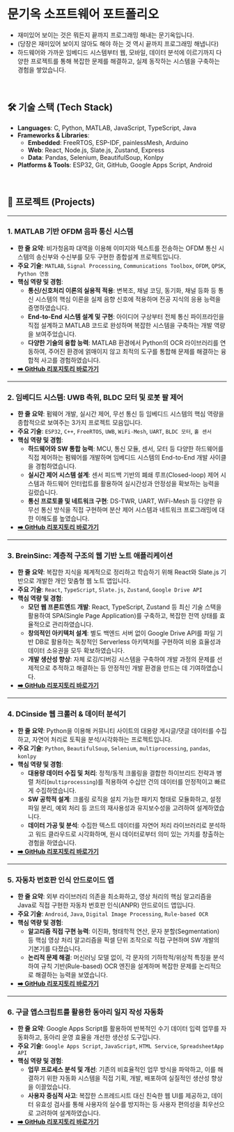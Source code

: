 # 문기옥 소프트웨어 포트폴리오

* 재미있어 보이는 것은 뭐든지 끝까지 프로그래밍 해내는 문기옥입니다.
* (당장은 재미있어 보이지 않아도 해야 하는 것 역시 끝까지 프로그래밍 해냅니다)
* 하드웨어와 가까운 임베디드 시스템부터 웹, 모바일, 데이터 분석에 이르기까지 다양한 프로젝트를 통해 복잡한 문제를 해결하고, 실제 동작하는 시스템을 구축하는 경험을 쌓았습니다.

<br>

## 🛠️ 기술 스택 (Tech Stack)

*   **Languages**: C, Python, MATLAB, JavaScript, TypeScript, Java
*   **Frameworks & Libraries**:
    *   **Embedded**: FreeRTOS, ESP-IDF, painlessMesh, Arduino
    *   **Web**: React, Node.js, Slate.js, Zustand, Express
    *   **Data**: Pandas, Selenium, BeautifulSoup, Konlpy
*   **Platforms & Tools**: ESP32, Git, GitHub, Google Apps Script, Android

<br>

## 🚀 프로젝트 (Projects)

---

### 1. MATLAB 기반 OFDM 음파 통신 시스템
*   **한 줄 요약**: 비가청음파 대역을 이용해 이미지와 텍스트를 전송하는 OFDM 통신 시스템의 송신부와 수신부를 모두 구현한 종합설계 프로젝트입니다.
*   **주요 기술**: `MATLAB`, `Signal Processing`, `Communications Toolbox`, `OFDM`, `QPSK`, `Python 연동`
*   **핵심 역량 및 경험**:
    *   **통신/신호처리 이론의 실용적 적용**: 변복조, 채널 코딩, 동기화, 채널 등화 등 통신 시스템의 핵심 이론을 실제 음향 신호에 적용하며 전공 지식의 응용 능력을 증명하였습니다.
    *   **End-to-End 시스템 설계 및 구현**: 아이디어 구상부터 전체 통신 파이프라인을 직접 설계하고 MATLAB 코드로 완성하며 복잡한 시스템을 구축하는 개발 역량을 보여주었습니다.
    *   **다양한 기술의 융합 능력**: MATLAB 환경에서 Python의 OCR 라이브러리를 연동하여, 주어진 환경에 얽매이지 않고 최적의 도구를 통합해 문제를 해결하는 융합적 사고를 경험하였습니다.
*   **[➡️ GitHub 리포지토리 바로가기](https://github.com/okmunkiok/KECE404_24_2)**

---

### 2. 임베디드 시스템: UWB 측위, BLDC 모터 및 로봇 팔 제어
*   **한 줄 요약**: 펌웨어 개발, 실시간 제어, 무선 통신 등 임베디드 시스템의 핵심 역량을 종합적으로 보여주는 3가지 프로젝트 모음입니다.
*   **주요 기술**: `ESP32`, `C++`, `FreeRTOS`, `UWB`, `WiFi-Mesh`, `UART`, `BLDC 모터`, `홀 센서`
*   **핵심 역량 및 경험**:
    *   **하드웨어와 SW 통합 능력**: MCU, 통신 모듈, 센서, 모터 등 다양한 하드웨어를 직접 제어하는 펌웨어를 개발하며 임베디드 시스템의 End-to-End 개발 사이클을 경험하였습니다.
    *   **실시간 제어 시스템 설계**: 센서 피드백 기반의 폐쇄 루프(Closed-loop) 제어 시스템과 하드웨어 인터럽트를 활용하여 실시간성과 안정성을 확보하는 능력을 길렀습니다.
    *   **통신 프로토콜 및 네트워크 구현**: DS-TWR, UART, WiFi-Mesh 등 다양한 유무선 통신 방식을 직접 구현하며 분산 제어 시스템과 네트워크 프로그래밍에 대한 이해도를 높였습니다.
*   **[➡️ GitHub 리포지토리 바로가기](https://github.com/okmunkiok/2020WinterPracticeTransition)**

---

### 3. BreinSinc: 계층적 구조의 웹 기반 노트 애플리케이션
*   **한 줄 요약**: 복잡한 지식을 체계적으로 정리하고 학습하기 위해 React와 Slate.js 기반으로 개발한 개인 맞춤형 웹 노트 앱입니다.
*   **주요 기술**: `React`, `TypeScript`, `Slate.js`, `Zustand`, `Google Drive API`
*   **핵심 역량 및 경험**:
    *   **모던 웹 프론트엔드 개발**: React, TypeScript, Zustand 등 최신 기술 스택을 활용하여 SPA(Single Page Application)를 구축하고, 복잡한 전역 상태를 효율적으로 관리하였습니다.
    *   **창의적인 아키텍처 설계**: 별도 백엔드 서버 없이 Google Drive API를 파일 기반 DB로 활용하는 독창적인 Serverless 아키텍처를 구현하여 비용 효율성과 데이터 소유권을 모두 확보하였습니다.
    *   **개발 생산성 향상**: 자체 로깅/디버깅 시스템을 구축하여 개발 과정의 문제를 선제적으로 추적하고 해결하는 등 안정적인 개발 환경을 만드는 데 기여하였습니다.
*   **[➡️ GitHub 리포지토리 바로가기](https://github.com/okmunkiok/BreinSinc/tree/archive-main)**

---

### 4. DCinside 웹 크롤러 & 데이터 분석기
*   **한 줄 요약**: Python을 이용해 커뮤니티 사이트의 대용량 게시글/댓글 데이터를 수집하고, 자연어 처리로 토픽을 분석/시각화하는 프로젝트입니다.
*   **주요 기술**: `Python`, `BeautifulSoup`, `Selenium`, `multiprocessing`, `pandas`, `konlpy`
*   **핵심 역량 및 경험**:
    *   **대용량 데이터 수집 및 처리**: 정적/동적 크롤링을 결합한 하이브리드 전략과 병렬 처리(`multiprocessing`)를 적용하여 수십만 건의 데이터를 안정적이고 빠르게 수집하였습니다.
    *   **SW 공학적 설계**: 크롤링 로직을 설치 가능한 패키지 형태로 모듈화하고, 설정 파일 분리, 예외 처리 등 코드의 재사용성과 유지보수성을 고려하여 설계하였습니다.
    *   **데이터 가공 및 분석**: 수집한 텍스트 데이터를 자연어 처리 라이브러리로 분석하고 워드 클라우드로 시각화하며, 원시 데이터로부터 의미 있는 가치를 창출하는 경험을 하였습니다.
*   **[➡️ GitHub 리포지토리 바로가기](https://github.com/okmunkiok/DCinsideRead)**

---

### 5. 자동차 번호판 인식 안드로이드 앱
*   **한 줄 요약**: 외부 라이브러리 의존을 최소화하고, 영상 처리의 핵심 알고리즘을 Java로 직접 구현한 자동차 번호판 인식(ANPR) 안드로이드 앱입니다.
*   **주요 기술**: `Android`, `Java`, `Digital Image Processing`, `Rule-based OCR`
*   **핵심 역량 및 경험**:
    *   **알고리즘 직접 구현 능력**: 이진화, 형태학적 연산, 문자 분할(Segmentation) 등 핵심 영상 처리 알고리즘을 픽셀 단위 조작으로 직접 구현하며 SW 개발의 기본기를 다졌습니다.
    *   **논리적 문제 해결**: 머신러닝 모델 없이, 각 문자의 기하학적/위상적 특징을 분석하여 규칙 기반(Rule-based) OCR 엔진을 설계하며 복잡한 문제를 논리적으로 해결하는 능력을 보였습니다.
*   **[➡️ GitHub 리포지토리 바로가기](https://github.com/okmunkiok/Embedded_System_Design_Project)**

---

### 6. 구글 앱스크립트를 활용한 동아리 일지 작성 자동화
*   **한 줄 요약**: Google Apps Script를 활용하여 반복적인 수기 데이터 입력 업무를 자동화하고, 동아리 운영 효율을 개선한 생산성 도구입니다.
*   **주요 기술**: `Google Apps Script`, `JavaScript`, `HTML Service`, `SpreadsheetApp API`
*   **핵심 역량 및 경험**:
    *   **업무 프로세스 분석 및 개선**: 기존의 비효율적인 업무 방식을 파악하고, 이를 해결하기 위한 자동화 시스템을 직접 기획, 개발, 배포하여 실질적인 생산성 향상을 이끌었습니다.
    *   **사용자 중심적 사고**: 복잡한 스프레드시트 대신 친숙한 웹 UI를 제공하고, 데이터 유효성 검사를 통해 사용자의 실수를 방지하는 등 사용자 편의성을 최우선으로 고려하여 설계하였습니다.
*   **[➡️ GitHub 리포지토리 바로가기](https://github.com/okmunkiok/KUMAC)**

